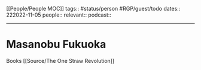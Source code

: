 [[People/People MOC]]
tags:: #status/person #RGP/guest/todo
dates:: 222022-11-05
people:: 
relevant::
podcast:: 

---

# Masanobu Fukuoka

Books  [[Source/The One Straw Revolution]]